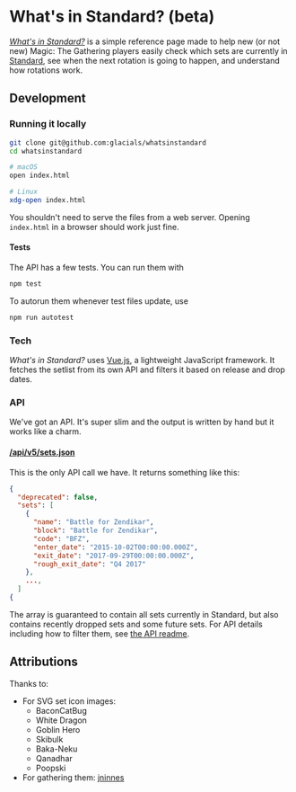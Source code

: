 # What's in Standard? (beta)
*[What's in Standard?][website]* is a simple reference page made to help new (or not new) Magic: The Gathering players easily
check which sets are currently in [Standard][standard-official], see when the next rotation is going to happen, and understand how
rotations work.

[website]: https://whatsinstandard.com/
[standard-official]: http://magic.wizards.com/en/content/standard-formats-magic-gathering 

## Development
### Running it locally
```sh
git clone git@github.com:glacials/whatsinstandard
cd whatsinstandard

# macOS
open index.html

# Linux
xdg-open index.html
```

You shouldn't need to serve the files from a web server. Opening `index.html` in a browser should work just fine.

#### Tests
The API has a few tests. You can run them with

```sh
npm test
```

To autorun them whenever test files update, use

```sh
npm run autotest
```

### Tech
*What's in Standard?* uses [Vue.js][vue], a lightweight JavaScript framework. It fetches the setlist from its own API
and filters it based on release and drop dates.

[vue]: https://vuejs.org/

### API
We've got an API. It's super slim and the output is written by hand but it works like a charm.

#### [/api/v5/sets.json][api]
This is the only API call we have. It returns something like this:

```json
{
  "deprecated": false,
  "sets": [
    {
      "name": "Battle for Zendikar",
      "block": "Battle for Zendikar",
      "code": "BFZ",
      "enter_date": "2015-10-02T00:00:00.000Z",
      "exit_date": "2017-09-29T00:00:00.000Z",
      "rough_exit_date": "Q4 2017"
    },
    ...,
  ]
{
```

The array is guaranteed to contain all sets currently in Standard, but also contains recently dropped sets and some
future sets. For API details including how to filter them, see [the API readme][api-readme].

[api]: https://whatsinstandard.com/api/v5/sets.json
[api-readme]: https://github.com/glacials/whatsinstandard/blob/master/api

## Attributions
Thanks to:

* For SVG set icon images:
  * BaconCatBug
  * White Dragon
  * Goblin Hero
  * Skibulk
  * Baka-Neku
  * Qanadhar
  * Poopski
* For gathering them: [jninnes][jninnes]

[jninnes]: https://github.com/jninnes/mtgicons

